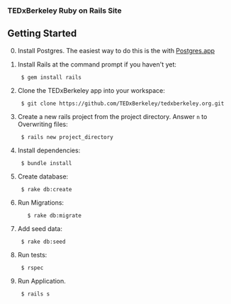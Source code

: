 ### TEDxBerkeley Ruby on Rails Site

## Getting Started

0. Install Postgres. The easiest way to do this is the with [Postgres.app](http://www.postgresapp.com/)

1. Install Rails at the command prompt if you haven't yet:

        $ gem install rails

2. Clone the TEDxBerkeley app into your workspace:

        $ git clone https://github.com/TEDxBerkeley/tedxberkeley.org.git

3. Create a new rails project from the project directory. Answer `n` to Overwriting files:

        $ rails new project_directory

4. Install dependencies:

        $ bundle install

5. Create database:

        $ rake db:create

6. Run Migrations:

	      $ rake db:migrate

7. Add seed data:

        $ rake db:seed

8. Run tests:

        $ rspec

9. Run Application.

        $ rails s
